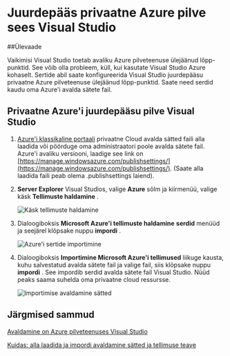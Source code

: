 <properties 
   pageTitle="Juurdepääs privaatne Azure pilve sees Visual Studio | Microsoft Azure'i"
   description="Saate teada, kuidas juurdepääsu privaatne cloud ressursid Visual Studio abil."
   services="visual-studio-online"
   documentationCenter="na"
   authors="TomArcher"
   manager="douge"
   editor="" />
<tags 
   ms.service="multiple"
   ms.devlang="dotnet"
   ms.topic="article"
   ms.tgt_pltfrm="na"
   ms.workload="multiple"
   ms.date="08/15/2016"
   ms.author="tarcher" />

# <a name="accessing-private-azure-clouds-with-visual-studio"></a>Juurdepääs privaatne Azure pilve sees Visual Studio

##<a name="overview"></a>Ülevaade

Vaikimisi Visual Studio toetab avaliku Azure pilveteenuse ülejäänud lõpp-punktid. See võib olla probleem, küll, kui kasutate Visual Studio Azure kohaselt. Sertide abil saate konfigureerida Visual Studio juurdepääsu privaatne Azure pilveteenuse ülejäänud lõpp-punktid. Saate need serdid kaudu oma Azure'i avalda sätete fail.

## <a name="to-access-a-private-azure-cloud-in-visual-studio"></a>Privaatne Azure'i juurdepääsu pilve Visual Studio

1. [Azure'i klassikaline portaali](http://go.microsoft.com/fwlink/?LinkID=213885) privaatne Cloud avalda sätted faili alla laadida või pöörduge oma administraatori poole avalda sätete fail. Azure'i avaliku versiooni, laadige see link on [https://manage.windowsazure.com/publishsettings/](https://manage.windowsazure.com/publishsettings/). (Saate alla laadida faili peab olema .publishsettings laiend).

1. **Server Explorer** Visual Studios, valige **Azure** sõlm ja kiirmenüü, valige käsk **Tellimuste haldamine** .

    ![Käsk tellimuste haldamine](./media/vs-azure-tools-access-private-azure-clouds-with-visual-studio/IC790778.png)

1. Dialoogiboksis **Microsoft Azure'i tellimuste haldamine** **serdid** menüüd ja seejärel klõpsake nuppu **impordi** .

    ![Azure'i sertide importimine](./media/vs-azure-tools-access-private-azure-clouds-with-visual-studio/IC790779.png)

1. Dialoogiboksis **Importimine Microsoft Azure'i tellimused** liikuge kausta, kuhu salvestatud avalda sätete fail ja valige fail, siis klõpsake nuppu **impordi** . See impordib serdid avalda sätete fail Visual Studio. Nüüd peaks saama suhelda oma privaatne cloud ressursse.

    ![Importimise avaldamine sätted](./media/vs-azure-tools-access-private-azure-clouds-with-visual-studio/IC790780.png)

## <a name="next-steps"></a>Järgmised sammud

[Avaldamine on Azure pilveteenuses Visual Studio](https://msdn.microsoft.com/library/azure/ee460772.aspx)

[Kuidas: alla laadida ja impordi avaldamine sätted ja tellimuse teave](https://msdn.microsoft.com/library/dn385850(v=nav.70).aspx)

